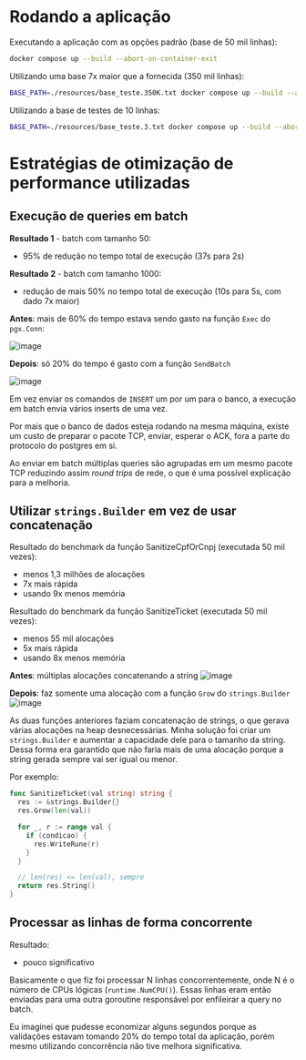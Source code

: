 # Rodando a aplicação

Executando a aplicação com as opções padrão (base de 50 mil linhas):

```sh
docker compose up --build --abort-on-container-exit
```

Utilizando uma base 7x maior que a fornecida (350 mil linhas):

```sh
BASE_PATH=./resources/base_teste.350K.txt docker compose up --build --abort-on-container-exit
```

Utilizando a base de testes de 10 linhas:

```sh
BASE_PATH=./resources/base_teste.3.txt docker compose up --build --abort-on-container-exit
```

# Estratégias de otimização de performance utilizadas

## Execução de queries em batch

**Resultado 1** - batch com tamanho 50:
- 95% de redução no tempo total de execução (37s para 2s)

**Resultado 2** - batch com tamanho 1000:
- redução de mais 50% no tempo total de execução (10s para 5s, com dado 7x maior)

**Antes**: mais de 60% do tempo estava sendo gasto na função `Exec` do `pgx.Conn`:

![image](https://user-images.githubusercontent.com/85039990/222931883-3904cbd6-4ee9-4430-b470-4096f995a8e2.png)

**Depois**: só 20% do tempo é gasto com a função `SendBatch`

![image](https://user-images.githubusercontent.com/85039990/222931984-03e7d90d-f60d-473d-b440-0b3158581c46.png)

Em vez enviar os comandos de `INSERT` um por um para o banco, a execução em batch envia vários inserts de uma vez.

Por mais que o banco de dados esteja rodando na mesma máquina, existe um custo de preparar o pacote TCP, enviar, esperar o ACK, fora a parte do protocolo do postgres em si.

Ao enviar em batch múltiplas queries são agrupadas em um mesmo pacote TCP reduzindo assim _round trips_ de rede, o que é uma possível explicação para a melhoria.

## Utilizar `strings.Builder` em vez de usar concatenação

Resultado do benchmark da função SanitizeCpfOrCnpj (executada 50 mil vezes):
- menos 1,3 milhões de alocações
- 7x mais rápida
- usando 9x menos memória

Resultado do benchmark da função SanitizeTicket (executada 50 mil vezes):
- menos 55 mil alocações
- 5x mais rápida
- usando 8x menos memória

**Antes**: múltiplas alocações concatenando a string
![image](https://user-images.githubusercontent.com/85039990/222934212-ef1818f8-38ac-4d04-b7dd-7903e6460e19.png)

**Depois**: faz somente uma alocação com a função `Grow` do `strings.Builder`
![image](https://user-images.githubusercontent.com/85039990/222934236-68017b97-35f3-4722-9e4c-c7055545ddb6.png)

As duas funções anteriores faziam concatenação de strings, o que gerava várias alocações na heap desnecessárias.
Minha solução foi criar um `strings.Builder` e aumentar a capacidade dele para o tamanho da string.
Dessa forma era garantido que não faria mais de uma alocação porque a string gerada sempre vai ser igual ou menor.

Por exemplo:
```go
func SanitizeTicket(val string) string {
  res := &strings.Builder{}
  res.Grow(len(val))

  for _, r := range val {
    if (condicao) {
      res.WriteRune(r)
    }
  }

  // len(res) <= len(val), sempre
  return res.String()
}
```

## Processar as linhas de forma concorrente

Resultado:
- pouco significativo

Basicamente o que fiz foi processar N linhas concorrentemente, onde N é o número de CPUs lógicas (`runtime.NumCPU()`).
Essas linhas eram então enviadas para uma outra goroutine responsável por enfileirar a query no batch.

Eu imaginei que pudesse economizar alguns segundos porque as validações estavam tomando 20% do tempo total da aplicação, porém mesmo utilizando concorrência não tive melhora significativa.
